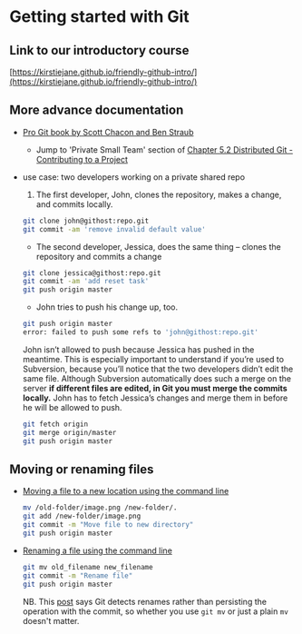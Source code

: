 # Getting started with Git

## Link to our introductory course
[https://kirstiejane.github.io/friendly-github-intro/](https://kirstiejane.github.io/friendly-github-intro/)

## More advance documentation

- [Pro Git book by Scott Chacon and Ben Straub](https://git-scm.com/book/en/v2)
  - Jump to 'Private Small Team' section of [Chapter 5.2 Distributed Git - Contributing to a Project](https://git-scm.com/book/en/v2/Distributed-Git-Contributing-to-a-Project)

- use case: two developers working on a private shared repo
  1. The first developer, John, clones the repository, makes a change, and commits locally.
  ```bash
  git clone john@githost:repo.git
  git commit -am 'remove invalid default value'
  ```
  - The second developer, Jessica, does the same thing – clones the repository and commits a change
  ```bash
  git clone jessica@githost:repo.git
  git commit -am 'add reset task'
  git push origin master
  ```
  - John tries to push his change up, too.
  ```bash
  git push origin master
  error: failed to push some refs to 'john@githost:repo.git'
  ```
  John isn’t allowed to push because Jessica has pushed in the meantime. This is especially important to understand if you’re used to Subversion, because you’ll notice that the two developers didn’t edit the same file. Although Subversion automatically does such a merge on the server **if different files are edited, in Git you must merge the commits locally.** John has to fetch Jessica’s changes and merge them in before he will be allowed to push.
  ```bash
  git fetch origin
  git merge origin/master
  git push origin master
  ```

## Moving or renaming files

- [Moving a file to a new location using the command line](https://help.github.com/articles/moving-a-file-to-a-new-location-using-the-command-line/)
  ```bash
  mv /old-folder/image.png /new-folder/.
  git add /new-folder/image.png
  git commit -m "Move file to new directory"
  git push origin master
  ```
- [Renaming a file using the command line](https://help.github.com/articles/renaming-a-file-using-the-command-line/)
  ```bash
  git mv old_filename new_filename
  git commit -m "Rename file"
  git push origin master
  ```

  NB. This [post](http://stackoverflow.com/questions/2314652/is-it-possible-to-move-rename-files-in-git-and-maintain-their-history) says Git detects renames rather than persisting the operation with the commit, so whether you use `git mv` or just a plain `mv` doesn't matter.
